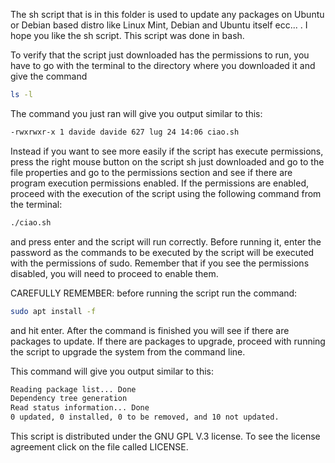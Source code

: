 The sh script that is in this folder is used to update any packages on Ubuntu or Debian based
distro like Linux Mint, Debian and Ubuntu itself ecc... . I hope you like the sh script.
This script was done in bash. 

To verify that the script just downloaded has the permissions to run, you have to go with the terminal to the directory where you downloaded it and give the command

```bash
ls -l
```

The command you just ran will give you output similar to this:

```bash
-rwxrwxr-x 1 davide davide 627 lug 24 14:06 ciao.sh
```

Instead if you want to see more easily if the script has execute permissions, press the right mouse button on the script sh just downloaded and go to the file properties and go to the permissions section and see if there are program execution permissions enabled. If the permissions are enabled, proceed with the execution of the script using the following command from the terminal:

```bash
./ciao.sh
```

and press enter and the script will run correctly. Before running it, enter the password as the commands to be executed by the script will be executed with the permissions of sudo. Remember that if you see the permissions disabled, you will need to proceed to enable them.

CAREFULLY REMEMBER: before running the script run the command:

```bash
sudo apt install -f
```

and hit enter. After the command is finished you will see if there are packages to update. If there are packages to upgrade, proceed with running the script to upgrade the system from the command line. 

This command will give you output similar to this:

```bash
Reading package list... Done
Dependency tree generation      
Read status information... Done
0 updated, 0 installed, 0 to be removed, and 10 not updated.
```

This script is distributed under the GNU GPL V.3 license. To see the license agreement click on the file called LICENSE.


